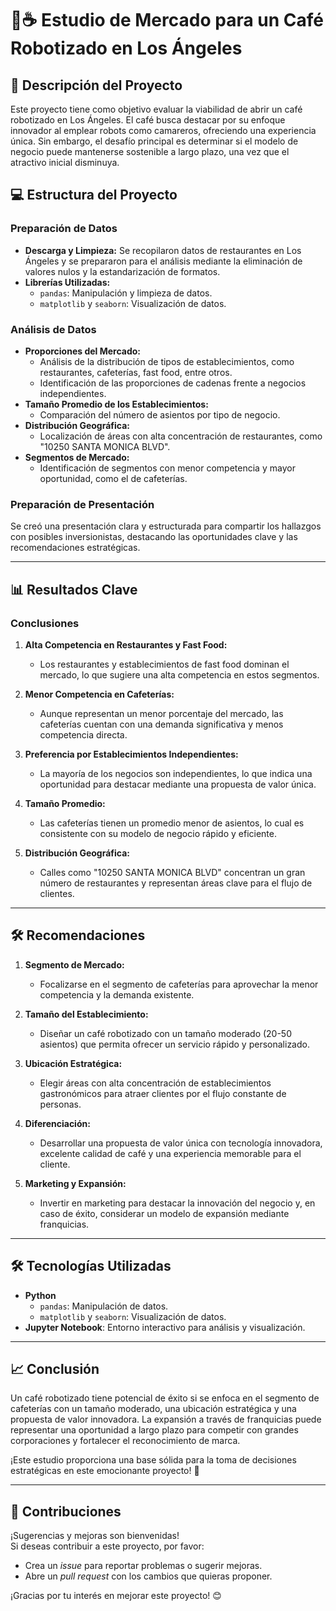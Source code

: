 # 🤖☕ Estudio de Mercado para un Café Robotizado en Los Ángeles

## 📖 Descripción del Proyecto

Este proyecto tiene como objetivo evaluar la viabilidad de abrir un café robotizado en Los Ángeles. El café busca destacar por su enfoque innovador al emplear robots como camareros, ofreciendo una experiencia única. Sin embargo, el desafío principal es determinar si el modelo de negocio puede mantenerse sostenible a largo plazo, una vez que el atractivo inicial disminuya.

## 💻 Estructura del Proyecto

### **Preparación de Datos**
- **Descarga y Limpieza:** Se recopilaron datos de restaurantes en Los Ángeles y se prepararon para el análisis mediante la eliminación de valores nulos y la estandarización de formatos.
- **Librerías Utilizadas:**
  - `pandas`: Manipulación y limpieza de datos.
  - `matplotlib` y `seaborn`: Visualización de datos.

### **Análisis de Datos**
- **Proporciones del Mercado:**
  - Análisis de la distribución de tipos de establecimientos, como restaurantes, cafeterías, fast food, entre otros.
  - Identificación de las proporciones de cadenas frente a negocios independientes.
- **Tamaño Promedio de los Establecimientos:**
  - Comparación del número de asientos por tipo de negocio.
- **Distribución Geográfica:**
  - Localización de áreas con alta concentración de restaurantes, como "10250 SANTA MONICA BLVD".
- **Segmentos de Mercado:**
  - Identificación de segmentos con menor competencia y mayor oportunidad, como el de cafeterías.

### **Preparación de Presentación**
Se creó una presentación clara y estructurada para compartir los hallazgos con posibles inversionistas, destacando las oportunidades clave y las recomendaciones estratégicas.

---

## 📊 Resultados Clave

### **Conclusiones**
1. **Alta Competencia en Restaurantes y Fast Food:**
   - Los restaurantes y establecimientos de fast food dominan el mercado, lo que sugiere una alta competencia en estos segmentos.

2. **Menor Competencia en Cafeterías:**
   - Aunque representan un menor porcentaje del mercado, las cafeterías cuentan con una demanda significativa y menos competencia directa.

3. **Preferencia por Establecimientos Independientes:**
   - La mayoría de los negocios son independientes, lo que indica una oportunidad para destacar mediante una propuesta de valor única.

4. **Tamaño Promedio:**
   - Las cafeterías tienen un promedio menor de asientos, lo cual es consistente con su modelo de negocio rápido y eficiente.

5. **Distribución Geográfica:**
   - Calles como "10250 SANTA MONICA BLVD" concentran un gran número de restaurantes y representan áreas clave para el flujo de clientes.

---

## 🛠 Recomendaciones

1. **Segmento de Mercado:**
   - Focalizarse en el segmento de cafeterías para aprovechar la menor competencia y la demanda existente.

2. **Tamaño del Establecimiento:**
   - Diseñar un café robotizado con un tamaño moderado (20-50 asientos) que permita ofrecer un servicio rápido y personalizado.

3. **Ubicación Estratégica:**
   - Elegir áreas con alta concentración de establecimientos gastronómicos para atraer clientes por el flujo constante de personas.

4. **Diferenciación:**
   - Desarrollar una propuesta de valor única con tecnología innovadora, excelente calidad de café y una experiencia memorable para el cliente.

5. **Marketing y Expansión:**
   - Invertir en marketing para destacar la innovación del negocio y, en caso de éxito, considerar un modelo de expansión mediante franquicias.

---

## 🛠 Tecnologías Utilizadas
- **Python**
  - `pandas`: Manipulación de datos.
  - `matplotlib` y `seaborn`: Visualización de datos.
- **Jupyter Notebook**: Entorno interactivo para análisis y visualización.

---

## 📈 Conclusión
Un café robotizado tiene potencial de éxito si se enfoca en el segmento de cafeterías con un tamaño moderado, una ubicación estratégica y una propuesta de valor innovadora. La expansión a través de franquicias puede representar una oportunidad a largo plazo para competir con grandes corporaciones y fortalecer el reconocimiento de marca.

¡Este estudio proporciona una base sólida para la toma de decisiones estratégicas en este emocionante proyecto! 🚀

---

## 🤝 Contribuciones
¡Sugerencias y mejoras son bienvenidas!  
Si deseas contribuir a este proyecto, por favor:  
- Crea un *issue* para reportar problemas o sugerir mejoras.  
- Abre un *pull request* con los cambios que quieras proponer.  

¡Gracias por tu interés en mejorar este proyecto! 😊
